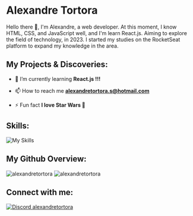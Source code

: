 # Alexandre Tortora

Hello there 👋, I'm Alexandre, a web developer. At this moment, I know HTML, CSS, and JavaScript well, and I'm learn React.js. Aiming to explore the field of technology, in 2023. I started my studies on the RocketSeat platform to expand my knowledge in the area.

## My Projects & Discoveries:

- 🌱 I’m currently learning **React.js !!!**

- 📫 How to reach me **alexandretortora.s@hotmail.com**

- ⚡ Fun fact **I love Star Wars 🌌**

## Skills:
![My Skills](https://skillicons.dev/icons?i=react,js,html,css,nodejs,github,bootstrap,tailwind,ps,figma,nextjs)

## My Github Overview:
<img align="center" src="https://github-readme-stats.vercel.app/api/top-langs?username=alexandretortora&show_icons=true&locale=en&layout=compact" alt="alexandretortora" />
<img align="center" src="https://github-readme-stats.vercel.app/api?username=alexandretortora&show_icons=true" alt="alexandretortora" />

## Connect with me:
<a href="" target="blank"><img align="center" src="https://img.shields.io/badge/Discord-7289DA?style=for-the-badge&logo=discord&logoColor=white" alt="Discord alexandretortora"></a>

